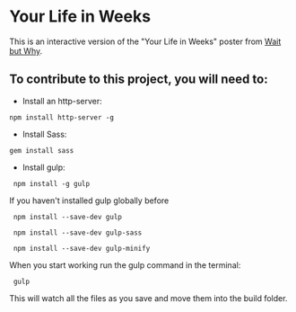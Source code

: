 # Your Life in Weeks

This is an interactive version of the "Your Life in Weeks" poster from [Wait but Why](WaitButWhy.com).


## To contribute to this project, you will need to:

* Install an http-server:

<code>npm install http-server -g</code>

* Install Sass: 

<code>gem install sass</code>

* Install gulp:

<code> npm install -g gulp </code>

If you haven't installed gulp globally before

<code> npm install --save-dev gulp </code>

<code> npm install --save-dev gulp-sass </code>

<code> npm install --save-dev gulp-minify </code>

When you start working run the gulp command in the terminal:

<code> gulp </code>

This will watch all the files as you save and move them into the build folder.


